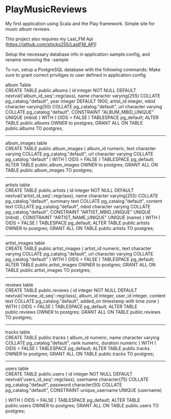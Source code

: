 # PlayMusicReviews
My first application using Scala and the Play framework.  Simple site for music album reviews.

This project also requires my Last_FM Api 
(https://github.com/shicks255/LastFM_API)

Setup the necessary database info in application-sample.config, and rename removing the -sample

To run, setup a PostgreSQL database with the following commands:
Make sure to grant correct priviliges to user defined in application.config

album Table<br/>
CREATE TABLE public.albums
(
    id integer NOT NULL DEFAULT nextval('album_id_seq'::regclass),
    name character varying(255) COLLATE pg_catalog."default",
    year integer DEFAULT 1900,
    artist_id integer,
    mbid character varying(50) COLLATE pg_catalog."default",
    url character varying COLLATE pg_catalog."default",
    CONSTRAINT "ALBUM_MBID_UNIQUE" UNIQUE (mbid)
)
WITH (
    OIDS = FALSE
)
TABLESPACE pg_default;
ALTER TABLE public.albums
    OWNER to postgres;
GRANT ALL ON TABLE public.albums TO postgres;
<hr/>
album_images table<br/>
CREATE TABLE public.album_images
(
    album_id numeric,
    text character varying COLLATE pg_catalog."default",
    url character varying COLLATE pg_catalog."default"
)
WITH (
    OIDS = FALSE
)
TABLESPACE pg_default;
ALTER TABLE public.album_images
    OWNER to postgres;
GRANT ALL ON TABLE public.album_images TO postgres;
<hr/>
artists table<br/>
CREATE TABLE public.artists
(
    id integer NOT NULL DEFAULT nextval('artist_id_seq'::regclass),
    name character varying(255) COLLATE pg_catalog."default",
    summary text COLLATE pg_catalog."default",
    content text COLLATE pg_catalog."default",
    mbid character varying COLLATE pg_catalog."default",
    CONSTRAINT "ARTIST_MBID_UNIQUE" UNIQUE (mbid)
,
    CONSTRAINT "ARTIST_NAME_UNIQUE" UNIQUE (name)
)
WITH (
    OIDS = FALSE
)
TABLESPACE pg_default;
ALTER TABLE public.artists
    OWNER to postgres;
GRANT ALL ON TABLE public.artists TO postgres;
<hr/>
artist_images table<br/>
CREATE TABLE public.artist_images
(
    artist_id numeric,
    text character varying COLLATE pg_catalog."default",
    url character varying COLLATE pg_catalog."default"
)
WITH (
    OIDS = FALSE
)
TABLESPACE pg_default;
ALTER TABLE public.artist_images
    OWNER to postgres;
GRANT ALL ON TABLE public.artist_images TO postgres;
<hr/>
reviews table<br/>
CREATE TABLE public.reviews
(
    id integer NOT NULL DEFAULT nextval('review_id_seq'::regclass),
    album_id integer,
    user_id integer,
    content text COLLATE pg_catalog."default",
    added_on timestamp with time zone
)
WITH (
    OIDS = FALSE
)
TABLESPACE pg_default;
ALTER TABLE public.reviews
    OWNER to postgres;
GRANT ALL ON TABLE public.reviews TO postgres;
<hr/>
tracks table<br/>
CREATE TABLE public.tracks
(
    album_id numeric,
    name character varying COLLATE pg_catalog."default",
    rank numeric,
    duration numeric
)
WITH (
    OIDS = FALSE
)
TABLESPACE pg_default;
ALTER TABLE public.tracks
    OWNER to postgres;
GRANT ALL ON TABLE public.tracks TO postgres;
<hr/>
users table<br/>
CREATE TABLE public.users
(
    id integer NOT NULL DEFAULT nextval('users_id_seq'::regclass),
    username character(75) COLLATE pg_catalog."default",
    password character(50) COLLATE pg_catalog."default",
    CONSTRAINT unique_username UNIQUE (username)

)
WITH (
    OIDS = FALSE
)
TABLESPACE pg_default;
ALTER TABLE public.users
    OWNER to postgres;
GRANT ALL ON TABLE public.users TO postgres;